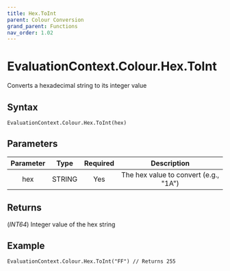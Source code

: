 ```yaml
---
title: Hex.ToInt
parent: Colour Conversion
grand_parent: Functions
nav_order: 1.02
---
```


# EvaluationContext.Colour.Hex.ToInt

Converts a hexadecimal string to its integer value

## Syntax

```dax
EvaluationContext.Colour.Hex.ToInt(hex)
```

## Parameters

| Parameter | Type | Required | Description |
|:---:|:---:|:---:|:---:|
| hex | STRING | Yes | The hex value to convert (e.g., "1A") |

## Returns

(*INT64*) Integer value of the hex string

## Example

```dax
EvaluationContext.Colour.Hex.ToInt("FF") // Returns 255
```